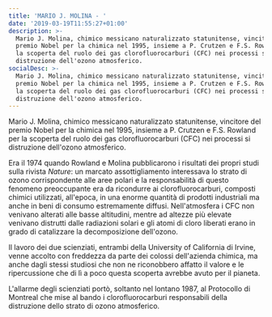 ```yaml
---
title: 'MARIO J. MOLINA - '
date: '2019-03-19T11:55:27+01:00'
description: >-
  Mario J. Molina, chimico messicano naturalizzato statunitense, vincitore del
  premio Nobel per la chimica nel 1995, insieme a P. Crutzen e F.S. Rowland per
  la scoperta del ruolo dei gas clorofluorocarburi (CFC) nei processi si
  distruzione dell'ozono atmosferico.
socialDesc: >-
  Mario J. Molina, chimico messicano naturalizzato statunitense, vincitore del
  premio Nobel per la chimica nel 1995, insieme a P. Crutzen e F.S. Rowland per
  la scoperta del ruolo dei gas clorofluorocarburi (CFC) nei processi si
  distruzione dell'ozono atmosferico.
---
```

Mario J. Molina, chimico messicano naturalizzato statunitense, vincitore del premio Nobel per la chimica nel 1995, insieme a P. Crutzen e F.S. Rowland per la scoperta del ruolo dei gas clorofluorocarburi (CFC) nei processi si distruzione dell'ozono atmosferico.

Era il 1974 quando Rowland e Molina pubblicarono i risultati dei propri studi sulla rivista _Nature_: un marcato assottigliamento interessava lo strato di ozono corrispondente alle aree polari e la responsabilità di questo fenomeno preoccupante era da ricondurre ai clorofluorocarburi, composti chimici utilizzati, all'epoca, in una enorme quantità di prodotti industriali ma anche in beni di consumo estremamente diffusi. Nell'atmosfera i CFC non venivano alterati alle basse altitudini, mentre ad altezze più elevate venivano distrutti dalle radiazioni solari e gli atomi di cloro liberati erano in grado di catalizzare la decomposizione dell'ozono. 

Il lavoro dei due scienziati, entrambi della University of California di Irvine, venne accolto con freddezza da parte dei colossi dell'azienda chimica, ma anche dagli stessi studiosi che non ne riconobbero affatto il valore e le ripercussione che di lì a poco questa scoperta avrebbe avuto per il pianeta. 

L'allarme degli scienziati portò, soltanto nel lontano 1987, al Protocollo di Montreal che mise al bando i clorofluorocarburi responsabili della distruzione dello strato di ozono atmosferico.
